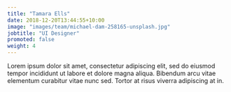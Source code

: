 ```yaml
---
title: "Tamara Ells"
date: 2018-12-20T13:44:55+10:00
image: "images/team/michael-dam-258165-unsplash.jpg"
jobtitle: "UI Designer"
promoted: false
weight: 4
---
```


Lorem ipsum dolor sit amet, consectetur adipiscing elit, sed do eiusmod tempor incididunt ut labore et dolore magna aliqua. Bibendum arcu vitae elementum curabitur vitae nunc sed. Tortor at risus viverra adipiscing at in.
